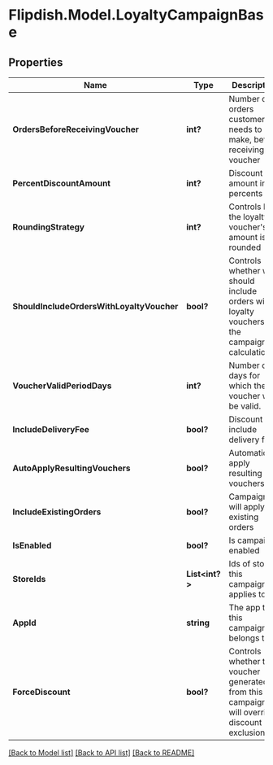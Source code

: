 # Flipdish.Model.LoyaltyCampaignBase
## Properties

Name | Type | Description | Notes
------------ | ------------- | ------------- | -------------
**OrdersBeforeReceivingVoucher** | **int?** | Number of orders customer needs to make, before receiving voucher | [optional] 
**PercentDiscountAmount** | **int?** | Discount amount in percents | [optional] 
**RoundingStrategy** | **int?** | Controls how the loyalty voucher&#39;s amount is rounded | [optional] 
**ShouldIncludeOrdersWithLoyaltyVoucher** | **bool?** | Controls whether we should include orders with loyalty vouchers in the campaign calculation | [optional] 
**VoucherValidPeriodDays** | **int?** | Number of days for which the voucher will be valid. | [optional] 
**IncludeDeliveryFee** | **bool?** | Discount will include delivery fee | [optional] 
**AutoApplyResultingVouchers** | **bool?** | Automatically apply resulting vouchers | [optional] 
**IncludeExistingOrders** | **bool?** | Campaign will apply to existing orders | [optional] 
**IsEnabled** | **bool?** | Is campaign enabled | [optional] 
**StoreIds** | **List&lt;int?&gt;** | Ids of stores this campaign applies to | [optional] 
**AppId** | **string** | The app that this campaign belongs to. | [optional] 
**ForceDiscount** | **bool?** | Controls whether the voucher generated from this campaign will override discount exclusions | [optional] 

[[Back to Model list]](../README.md#documentation-for-models) [[Back to API list]](../README.md#documentation-for-api-endpoints) [[Back to README]](../README.md)


